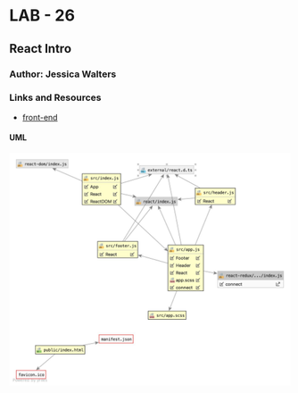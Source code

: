 # LAB - 26

## React Intro

### Author: Jessica Walters

### Links and Resources

* [front-end](https://f2hg6.csb.app/)

#### UML
![UML](UML.jpg)
